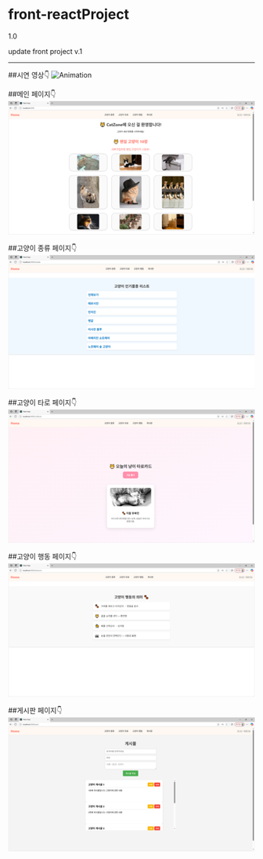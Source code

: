 # front-reactProject

1.0

update front project v.1

---

##시연 영상👇
![Animation](./src/images/Animation.gif)

##메인 페이지👇
![Main Page](./src/images/MainPage.png)

##고양이 종류 페이지👇
![CatTypes Page](./src/images/CatTypes.png)

##고양이 타로 페이지👇
![CatTarot Page](./src/images/CatTarot.png)

##고양이 행동 페이지👇
![CatBehavior Page](./src/images/CatBehavior.png)

##게시판 페이지👇
![Post Page](./src/images/Post.png)